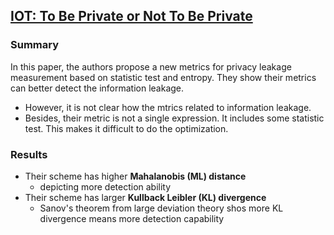## [IOT: To Be Private or Not To Be Private](http://ieeexplore.ieee.org/stamp/stamp.jsp?arnumber=6849186)

### Summary
In this paper, the authors propose a new metrics for privacy leakage measurement based on statistic test and entropy. They show their metrics can better detect the information leakage.
- However, it is not clear how the mtrics related to information leakage.
- Besides, their metric is not a single expression. It includes some statistic test. This makes it difficult to do the optimization.

### Results
- Their scheme has higher **Mahalanobis (ML) distance**
  - depicting more detection ability
- Their scheme has larger **Kullback Leibler (KL) divergence**
  - Sanov's theorem from large deviation theory shos more KL divergence means more detection capability
